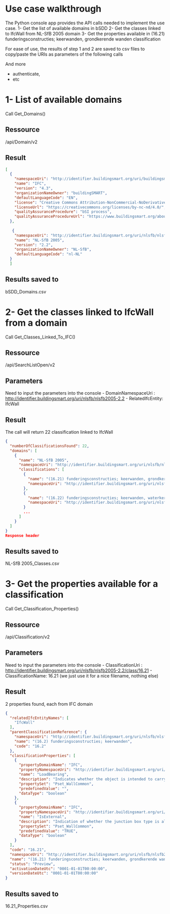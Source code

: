 # Use case walkthrough

The Python console app provides the API calls needed to implement the use case.
1- Get the list of available domains in bSDD
2- Get the classes linked to IfcWall from NL-SfB 2005 domain 
3- Get the properties available in (16.21) funderingsconstructies; keerwanden, grondkerende wanden classification

For ease of use, the results of step 1 and 2 are saved to csv files to copy/paste the URIs as parameters of the following calls 

And more 
- authenticate, 
- etc

# 1- List of available domains

Call Get_Domains() 

## Ressource

 /api/Domain/v2
 
## Result

```json
[
  {
    "namespaceUri": "http://identifier.buildingsmart.org/uri/buildingsmart/ifc-4.3",
    "name": "IFC",
    "version": "4.3",
    "organizationNameOwner": "buildingSMART",
    "defaultLanguageCode": "EN",
    "license": "Creative Commons Attribution-NonCommercial-NoDerivatives 4.0 International",
    "licenseUrl": "https://creativecommons.org/licenses/by-nc-nd/4.0/",
    "qualityAssuranceProcedure": "bSI process",
    "qualityAssuranceProcedureUrl": "https://www.buildingsmart.org/about/bsi-process"
  },
  
   {
    "namespaceUri": "http://identifier.buildingsmart.org/uri/nlsfb/nlsfb2005-2.2",
    "name": "NL-SfB 2005",
    "version": "2.2",
    "organizationNameOwner": "NL-SfB",
    "defaultLanguageCode": "nl-NL"
  }
  ]
```

 ## Results saved to 
 bSDD_Domains.csv

# 2- Get the classes linked to IfcWall from a domain 

Call Get_Classes_Linked_To_IFC()
 
## Ressource

/api/SearchListOpen/v2

## Parameters

Need to input the parameters into the console
	- DomainNamespaceUri : http://identifier.buildingsmart.org/uri/nlsfb/nlsfb2005-2.2
	- RelatedIfcEntity: IfcWall
	
## Result

The call will return 22 classification linked to IfcWall

```json
{
  "numberOfClassificationsFound": 22,
  "domains": [
    {
      "name": "NL-SfB 2005",
      "namespaceUri": "http://identifier.buildingsmart.org/uri/nlsfb/nlsfb2005-2.2",
      "classifications": [
        {
          "name": "(16.21) funderingsconstructies; keerwanden, grondkerende wanden",
          "namespaceUri": "http://identifier.buildingsmart.org/uri/nlsfb/nlsfb2005-2.2/class/16.21"
        },
        {
          "name": "(16.22) funderingsconstructies; keerwanden, waterkerende wanden",
          "namespaceUri": "http://identifier.buildingsmart.org/uri/nlsfb/nlsfb2005-2.2/class/16.22"
        }
        ...
      ]
    }
  ]
}
Response header
```

 ## Results saved to 
NL-SfB 2005_Classes.csv

# 3- Get the properties available for a classification

Call Get_Classification_Properties()
 
## Ressource

/api/Classification/v2

## Parameters

Need to input the parameters into the console
	- ClassificationUri : http://identifier.buildingsmart.org/uri/nlsfb/nlsfb2005-2.2/class/16.21
	- ClassificationName: 16.21 (we just use it for a nice filename, nothing else)
	
## Result

2 properties found, each from IFC domain
```json
{
  "relatedIfcEntityNames": [
    "IfcWall"
  ],
  "parentClassificationReference": {
    "namespaceUri": "http://identifier.buildingsmart.org/uri/nlsfb/nlsfb2005-2.2/class/16.2",
    "name": "(16.2) funderingsconstructies; keerwanden",
    "code": "16.2"
  },
  "classificationProperties": [
    {
      "propertyDomainName": "IFC",
      "propertyNamespaceUri": "http://identifier.buildingsmart.org/uri/buildingsmart/ifc-4.3/prop/LoadBearing",
      "name": "LoadBearing",
      "description": "Indicates whether the object is intended to carry loads TRUE or not FALSE .",
      "propertySet": "Pset_WallCommon",
      "predefinedValue": "",
      "dataType": "boolean"
    },
    {
      "propertyDomainName": "IFC",
      "propertyNamespaceUri": "http://identifier.buildingsmart.org/uri/buildingsmart/ifc-4.3/prop/IsExternal",
      "name": "IsExternal",
      "description": "Indication of whether the junction box type is allowed for exposure to outdoor elements set TRUE where external exposure is allowed .",
      "propertySet": "Pset_WallCommon",
      "predefinedValue": "TRUE",
      "dataType": "boolean"
    }
  ],
  "code": "16.21",
  "namespaceUri": "http://identifier.buildingsmart.org/uri/nlsfb/nlsfb2005-2.2/class/16.21",
  "name": "(16.21) funderingsconstructies; keerwanden, grondkerende wanden",
  "status": "Preview",
  "activationDateUtc": "0001-01-01T00:00:00",
  "versionDateUtc": "0001-01-01T00:00:00"
}
```

## Results saved to 

16.21_Properties.csv
